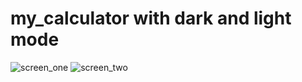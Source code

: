 # my_calculator with dark and light mode

![screen_one](https://user-images.githubusercontent.com/85957655/192114188-1e0508a9-8c76-4da2-ba2c-a4453d0442f3.jpg)
![screen_two](https://user-images.githubusercontent.com/85957655/192114190-9d571512-53d3-4f56-868c-7196028b177e.jpg)
